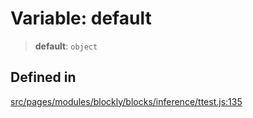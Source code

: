 # Variable: default

> **default**: `object`

## Defined in

[src/pages/modules/blockly/blocks/inference/ttest.js:135](https://github.com/DhyeyMavani2003/r-blocks/blob/7e7320f10e8cdef37355f89e9ab53b89acb97f36/src/pages/modules/blockly/blocks/inference/ttest.js#L135)
